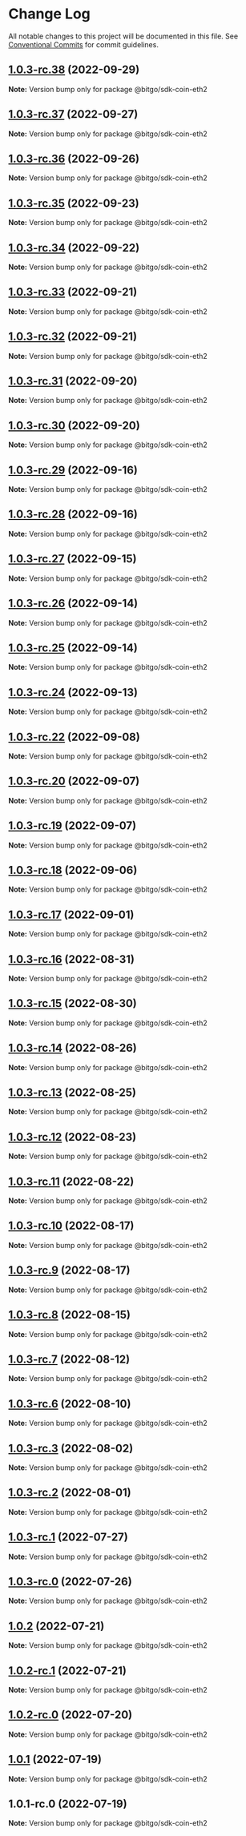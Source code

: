 # Change Log

All notable changes to this project will be documented in this file.
See [Conventional Commits](https://conventionalcommits.org) for commit guidelines.

## [1.0.3-rc.38](https://github.com/BitGo/BitGoJS/compare/@bitgo/sdk-coin-eth2@1.0.3-rc.37...@bitgo/sdk-coin-eth2@1.0.3-rc.38) (2022-09-29)

**Note:** Version bump only for package @bitgo/sdk-coin-eth2





## [1.0.3-rc.37](https://github.com/BitGo/BitGoJS/compare/@bitgo/sdk-coin-eth2@1.0.3-rc.36...@bitgo/sdk-coin-eth2@1.0.3-rc.37) (2022-09-27)

**Note:** Version bump only for package @bitgo/sdk-coin-eth2





## [1.0.3-rc.36](https://github.com/BitGo/BitGoJS/compare/@bitgo/sdk-coin-eth2@1.0.3-rc.35...@bitgo/sdk-coin-eth2@1.0.3-rc.36) (2022-09-26)

**Note:** Version bump only for package @bitgo/sdk-coin-eth2





## [1.0.3-rc.35](https://github.com/BitGo/BitGoJS/compare/@bitgo/sdk-coin-eth2@1.0.3-rc.34...@bitgo/sdk-coin-eth2@1.0.3-rc.35) (2022-09-23)

**Note:** Version bump only for package @bitgo/sdk-coin-eth2





## [1.0.3-rc.34](https://github.com/BitGo/BitGoJS/compare/@bitgo/sdk-coin-eth2@1.0.3-rc.33...@bitgo/sdk-coin-eth2@1.0.3-rc.34) (2022-09-22)

**Note:** Version bump only for package @bitgo/sdk-coin-eth2





## [1.0.3-rc.33](https://github.com/BitGo/BitGoJS/compare/@bitgo/sdk-coin-eth2@1.0.3-rc.32...@bitgo/sdk-coin-eth2@1.0.3-rc.33) (2022-09-21)

**Note:** Version bump only for package @bitgo/sdk-coin-eth2





## [1.0.3-rc.32](https://github.com/BitGo/BitGoJS/compare/@bitgo/sdk-coin-eth2@1.0.3-rc.31...@bitgo/sdk-coin-eth2@1.0.3-rc.32) (2022-09-21)

**Note:** Version bump only for package @bitgo/sdk-coin-eth2





## [1.0.3-rc.31](https://github.com/BitGo/BitGoJS/compare/@bitgo/sdk-coin-eth2@1.0.3-rc.30...@bitgo/sdk-coin-eth2@1.0.3-rc.31) (2022-09-20)

**Note:** Version bump only for package @bitgo/sdk-coin-eth2





## [1.0.3-rc.30](https://github.com/BitGo/BitGoJS/compare/@bitgo/sdk-coin-eth2@1.0.3-rc.29...@bitgo/sdk-coin-eth2@1.0.3-rc.30) (2022-09-20)

**Note:** Version bump only for package @bitgo/sdk-coin-eth2





## [1.0.3-rc.29](https://github.com/BitGo/BitGoJS/compare/@bitgo/sdk-coin-eth2@1.0.3-rc.28...@bitgo/sdk-coin-eth2@1.0.3-rc.29) (2022-09-16)

**Note:** Version bump only for package @bitgo/sdk-coin-eth2





## [1.0.3-rc.28](https://github.com/BitGo/BitGoJS/compare/@bitgo/sdk-coin-eth2@1.0.3-rc.27...@bitgo/sdk-coin-eth2@1.0.3-rc.28) (2022-09-16)

**Note:** Version bump only for package @bitgo/sdk-coin-eth2





## [1.0.3-rc.27](https://github.com/BitGo/BitGoJS/compare/@bitgo/sdk-coin-eth2@1.0.3-rc.26...@bitgo/sdk-coin-eth2@1.0.3-rc.27) (2022-09-15)

**Note:** Version bump only for package @bitgo/sdk-coin-eth2





## [1.0.3-rc.26](https://github.com/BitGo/BitGoJS/compare/@bitgo/sdk-coin-eth2@1.0.3-rc.25...@bitgo/sdk-coin-eth2@1.0.3-rc.26) (2022-09-14)

**Note:** Version bump only for package @bitgo/sdk-coin-eth2





## [1.0.3-rc.25](https://github.com/BitGo/BitGoJS/compare/@bitgo/sdk-coin-eth2@1.0.3-rc.24...@bitgo/sdk-coin-eth2@1.0.3-rc.25) (2022-09-14)

**Note:** Version bump only for package @bitgo/sdk-coin-eth2





## [1.0.3-rc.24](https://github.com/BitGo/BitGoJS/compare/@bitgo/sdk-coin-eth2@1.0.3-rc.23...@bitgo/sdk-coin-eth2@1.0.3-rc.24) (2022-09-13)

**Note:** Version bump only for package @bitgo/sdk-coin-eth2





## [1.0.3-rc.22](https://github.com/BitGo/BitGoJS/compare/@bitgo/sdk-coin-eth2@1.0.3-rc.21...@bitgo/sdk-coin-eth2@1.0.3-rc.22) (2022-09-08)

**Note:** Version bump only for package @bitgo/sdk-coin-eth2





## [1.0.3-rc.20](https://github.com/BitGo/BitGoJS/compare/@bitgo/sdk-coin-eth2@1.0.3-rc.19...@bitgo/sdk-coin-eth2@1.0.3-rc.20) (2022-09-07)

**Note:** Version bump only for package @bitgo/sdk-coin-eth2





## [1.0.3-rc.19](https://github.com/BitGo/BitGoJS/compare/@bitgo/sdk-coin-eth2@1.0.3-rc.18...@bitgo/sdk-coin-eth2@1.0.3-rc.19) (2022-09-07)

**Note:** Version bump only for package @bitgo/sdk-coin-eth2





## [1.0.3-rc.18](https://github.com/BitGo/BitGoJS/compare/@bitgo/sdk-coin-eth2@1.0.3-rc.17...@bitgo/sdk-coin-eth2@1.0.3-rc.18) (2022-09-06)

**Note:** Version bump only for package @bitgo/sdk-coin-eth2





## [1.0.3-rc.17](https://github.com/BitGo/BitGoJS/compare/@bitgo/sdk-coin-eth2@1.0.3-rc.16...@bitgo/sdk-coin-eth2@1.0.3-rc.17) (2022-09-01)

**Note:** Version bump only for package @bitgo/sdk-coin-eth2





## [1.0.3-rc.16](https://github.com/BitGo/BitGoJS/compare/@bitgo/sdk-coin-eth2@1.0.3-rc.15...@bitgo/sdk-coin-eth2@1.0.3-rc.16) (2022-08-31)

**Note:** Version bump only for package @bitgo/sdk-coin-eth2





## [1.0.3-rc.15](https://github.com/BitGo/BitGoJS/compare/@bitgo/sdk-coin-eth2@1.0.3-rc.14...@bitgo/sdk-coin-eth2@1.0.3-rc.15) (2022-08-30)

**Note:** Version bump only for package @bitgo/sdk-coin-eth2





## [1.0.3-rc.14](https://github.com/BitGo/BitGoJS/compare/@bitgo/sdk-coin-eth2@1.0.3-rc.13...@bitgo/sdk-coin-eth2@1.0.3-rc.14) (2022-08-26)

**Note:** Version bump only for package @bitgo/sdk-coin-eth2





## [1.0.3-rc.13](https://github.com/BitGo/BitGoJS/compare/@bitgo/sdk-coin-eth2@1.0.3-rc.12...@bitgo/sdk-coin-eth2@1.0.3-rc.13) (2022-08-25)

**Note:** Version bump only for package @bitgo/sdk-coin-eth2





## [1.0.3-rc.12](https://github.com/BitGo/BitGoJS/compare/@bitgo/sdk-coin-eth2@1.0.3-rc.11...@bitgo/sdk-coin-eth2@1.0.3-rc.12) (2022-08-23)

**Note:** Version bump only for package @bitgo/sdk-coin-eth2





## [1.0.3-rc.11](https://github.com/BitGo/BitGoJS/compare/@bitgo/sdk-coin-eth2@1.0.3-rc.10...@bitgo/sdk-coin-eth2@1.0.3-rc.11) (2022-08-22)

**Note:** Version bump only for package @bitgo/sdk-coin-eth2





## [1.0.3-rc.10](https://github.com/BitGo/BitGoJS/compare/@bitgo/sdk-coin-eth2@1.0.3-rc.9...@bitgo/sdk-coin-eth2@1.0.3-rc.10) (2022-08-17)

**Note:** Version bump only for package @bitgo/sdk-coin-eth2





## [1.0.3-rc.9](https://github.com/BitGo/BitGoJS/compare/@bitgo/sdk-coin-eth2@1.0.3-rc.8...@bitgo/sdk-coin-eth2@1.0.3-rc.9) (2022-08-17)

**Note:** Version bump only for package @bitgo/sdk-coin-eth2





## [1.0.3-rc.8](https://github.com/BitGo/BitGoJS/compare/@bitgo/sdk-coin-eth2@1.0.3-rc.7...@bitgo/sdk-coin-eth2@1.0.3-rc.8) (2022-08-15)

**Note:** Version bump only for package @bitgo/sdk-coin-eth2





## [1.0.3-rc.7](https://github.com/BitGo/BitGoJS/compare/@bitgo/sdk-coin-eth2@1.0.3-rc.6...@bitgo/sdk-coin-eth2@1.0.3-rc.7) (2022-08-12)

**Note:** Version bump only for package @bitgo/sdk-coin-eth2





## [1.0.3-rc.6](https://github.com/BitGo/BitGoJS/compare/@bitgo/sdk-coin-eth2@1.0.3-rc.5...@bitgo/sdk-coin-eth2@1.0.3-rc.6) (2022-08-10)

**Note:** Version bump only for package @bitgo/sdk-coin-eth2





## [1.0.3-rc.3](https://github.com/BitGo/BitGoJS/compare/@bitgo/sdk-coin-eth2@1.0.3-rc.2...@bitgo/sdk-coin-eth2@1.0.3-rc.3) (2022-08-02)

**Note:** Version bump only for package @bitgo/sdk-coin-eth2





## [1.0.3-rc.2](https://github.com/BitGo/BitGoJS/compare/@bitgo/sdk-coin-eth2@1.0.3-rc.1...@bitgo/sdk-coin-eth2@1.0.3-rc.2) (2022-08-01)

**Note:** Version bump only for package @bitgo/sdk-coin-eth2





## [1.0.3-rc.1](https://github.com/BitGo/BitGoJS/compare/@bitgo/sdk-coin-eth2@1.0.3-rc.0...@bitgo/sdk-coin-eth2@1.0.3-rc.1) (2022-07-27)

**Note:** Version bump only for package @bitgo/sdk-coin-eth2





## [1.0.3-rc.0](https://github.com/BitGo/BitGoJS/compare/@bitgo/sdk-coin-eth2@1.0.2...@bitgo/sdk-coin-eth2@1.0.3-rc.0) (2022-07-26)

**Note:** Version bump only for package @bitgo/sdk-coin-eth2





## [1.0.2](https://github.com/BitGo/BitGoJS/compare/@bitgo/sdk-coin-eth2@1.0.2-rc.1...@bitgo/sdk-coin-eth2@1.0.2) (2022-07-21)

**Note:** Version bump only for package @bitgo/sdk-coin-eth2





## [1.0.2-rc.1](https://github.com/BitGo/BitGoJS/compare/@bitgo/sdk-coin-eth2@1.0.2-rc.0...@bitgo/sdk-coin-eth2@1.0.2-rc.1) (2022-07-21)

**Note:** Version bump only for package @bitgo/sdk-coin-eth2





## [1.0.2-rc.0](https://github.com/BitGo/BitGoJS/compare/@bitgo/sdk-coin-eth2@1.0.1...@bitgo/sdk-coin-eth2@1.0.2-rc.0) (2022-07-20)

**Note:** Version bump only for package @bitgo/sdk-coin-eth2





## [1.0.1](https://github.com/BitGo/BitGoJS/compare/@bitgo/sdk-coin-eth2@1.0.1-rc.0...@bitgo/sdk-coin-eth2@1.0.1) (2022-07-19)

**Note:** Version bump only for package @bitgo/sdk-coin-eth2





## 1.0.1-rc.0 (2022-07-19)

**Note:** Version bump only for package @bitgo/sdk-coin-eth2
